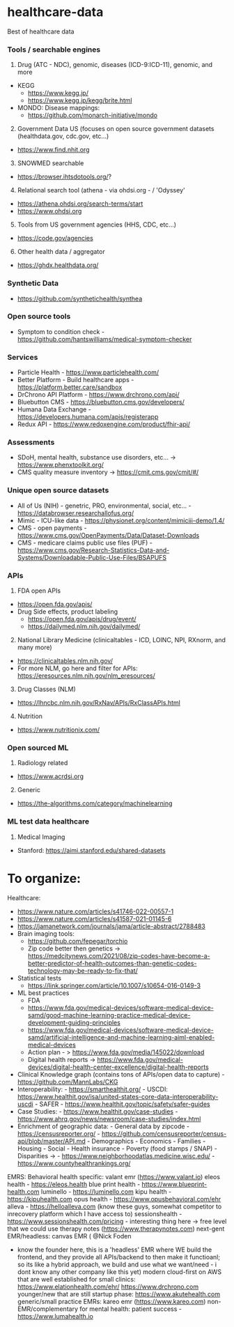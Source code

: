 # healthcare-data
Best of healthcare data



### Tools / searchable engines
1. Drug (ATC - NDC), genomic, diseases (ICD-9:ICD-11), genomic, and more
  - KEGG 
    - https://www.kegg.jp/ 
    - https://www.kegg.jp/kegg/brite.html 
  - MONDO: Disease mappings:
     - https://github.com/monarch-initiative/mondo
2. Government Data US (focuses on open source government datasets (healthdata.gov, cdc.gov, etc...)
  - https://www.find.nhit.org 
3. SNOWMED searchable 
  - https://browser.ihtsdotools.org/?
4. Relational search tool (athena - via ohdsi.org - / 'Odyssey' 
  - https://athena.ohdsi.org/search-terms/start
  - https://www.ohdsi.org 
5. Tools from US government agencies (HHS, CDC, etc...) 
  - https://code.gov/agencies
6. Other health data / aggregator 
  - https://ghdx.healthdata.org/

### Synthetic Data 
- https://github.com/synthetichealth/synthea 

### Open source tools 
- Symptom to condition check - https://github.com/hantswilliams/medical-symptom-checker 


### Services 
- Particle Health - https://www.particlehealth.com/
- Better Platform - Build healthcare apps - https://platform.better.care/sandbox 
- DrChrono API Platform - https://www.drchrono.com/api/ 
- Bluebutton CMS - https://bluebutton.cms.gov/developers/ 
- Humana Data Exchange - https://developers.humana.com/apis/registerapp 
- Redux API - https://www.redoxengine.com/product/fhir-api/ 

### Assessments 
- SDoH, mental health, substance use disorders, etc... -> https://www.phenxtoolkit.org/  
- CMS quality measure inventory -> https://cmit.cms.gov/cmit/#/ 


### Unique open source datasets 
- All of Us (NIH) - genetric, PRO, environmental, social, etc...  - https://databrowser.researchallofus.org/
- Mimic - ICU-like data - https://physionet.org/content/mimiciii-demo/1.4/ 
- CMS - open payments - https://www.cms.gov/OpenPayments/Data/Dataset-Downloads 
- CMS - medicare claims public use files (PUF) - https://www.cms.gov/Research-Statistics-Data-and-Systems/Downloadable-Public-Use-Files/BSAPUFS 

### APIs 
1. FDA open APIs 
  - https://open.fda.gov/apis/
  - Drug Side effects, product labeling
    - https://open.fda.gov/apis/drug/event/
    - https://dailymed.nlm.nih.gov/dailymed/
2. National Library Medicine (clinicaltables - ICD, LOINC, NPI, RXnorm, and many more)
  - https://clinicaltables.nlm.nih.gov/ 
  - For more NLM, go here and filter for APIs: https://eresources.nlm.nih.gov/nlm_eresources/ 

3. Drug Classes (NLM) 
  - https://lhncbc.nlm.nih.gov/RxNav/APIs/RxClassAPIs.html
4. Nutrition
  - https://www.nutritionix.com/

### Open sourced ML 
1. Radiology related 
  - https://www.acrdsi.org 

2. Generic 
  - https://the-algorithms.com/category/machinelearning 


### ML test data healthcare 
1. Medical Imaging  
  - Stanford: https://aimi.stanford.edu/shared-datasets





# To organize:

Healthcare: 
  - https://www.nature.com/articles/s41746-022-00557-1 
  - https://www.nature.com/articles/s41587-021-01145-6 
  - https://jamanetwork.com/journals/jama/article-abstract/2788483 
  - Brain imaging tools: 
    - https://github.com/fepegar/torchio 
    - Zip code better then genetics -> https://medcitynews.com/2021/08/zip-codes-have-become-a-better-predictor-of-health-outcomes-than-genetic-codes-technology-may-be-ready-to-fix-that/ 
   - Statistical tests
      - https://link.springer.com/article/10.1007/s10654-016-0149-3 
   -  ML best practices
      -  FDA 
        -  https://www.fda.gov/medical-devices/software-medical-device-samd/good-machine-learning-practice-medical-device-development-guiding-principles 
        -  https://www.fda.gov/medical-devices/software-medical-device-samd/artificial-intelligence-and-machine-learning-aiml-enabled-medical-devices 
        -  Action plan - > https://www.fda.gov/media/145022/download 
        - Digital health reports -> https://www.fda.gov/medical-devices/digital-health-center-excellence/digital-health-reports 
   - Clinical Knowledge graph (contains tons of APIs/open data to capture) 
            - https://github.com/MannLabs/CKG 
   - Interoperability: 
            - https://smarthealthit.org/ 
            - USCDI: https://www.healthit.gov/isa/united-states-core-data-interoperability-uscdi 
            - SAFER - https://www.healthit.gov/topic/safety/safer-guides 
   - Case Studies:
            - https://www.healthit.gov/case-studies
            - https://www.ahrq.gov/news/newsroom/case-studies/index.html 
   - Enrichment of geographic data: 
            - General data by zipcode 
                - https://censusreporter.org/ 
                - https://github.com/censusreporter/census-api/blob/master/API.md 
                    - Demographics
                    - Economics
                    - Families
                    - Housing
                    - Social
                    - Health insurance 
                    - Poverty (food stamps / SNAP) 
            - Disparities ->
                - https://www.neighborhoodatlas.medicine.wisc.edu/ 
                - https://www.countyhealthrankings.org/ 
                
                
EMRS:
Behavioral health specific:
valant emr (https://www.valant.io)
eleos health - https://eleos.health
blue print health - https://www.blueprint-health.com
luminello - https://luminello.com
kipu health -https://kipuhealth.com
opus health - https://www.opusbehavioral.com/ehr
alleva - https://helloalleva.com (know these guys, somewhat competitor to inrecovery platform which I have access to)
sessionshealth - https://www.sessionshealth.com/pricing - interesting thing here -> free level that we could use
therapy notes (https://www.therapynotes.com)
next-gent EMR/headless:
canvas EMR (
@Nick Foden
 - know the founder here, this is a 'headless' EMR where WE build the frontend, and they provide all APIs/backend to then make it functioanl; so its like a hybrid approach, we build and use what we want/need - i dont know any other company like this yet)
modern cloud-first on AWS that are well established for small clinics:
https://www.elationhealth.com/ehr/
https://www.drchrono.com 
younger/new that are still startup phase:
https://www.akutehealth.com
generic/small practice EMRs:
kareo emr (https://www.kareo.com)
non-EMR/complementary for mental health:
patient success - https://www.lumahealth.io
